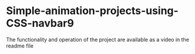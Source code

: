 # Simple-animation-projects-using-CSS-navbar9
The functionality and operation of the project are available as a video in the readme file
